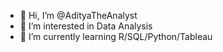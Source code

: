 - 👋 Hi, I’m @AdityaTheAnalyst
- 👀 I’m interested in Data Analysis
- 🌱 I’m currently learning R/SQL/Python/Tableau


<!---
AdityaTheAnalyst/AdityaTheAnalyst is a ✨ special ✨ repository because its `README.md` (this file) appears on your GitHub profile.
You can click the Preview link to take a look at your changes.
--->
